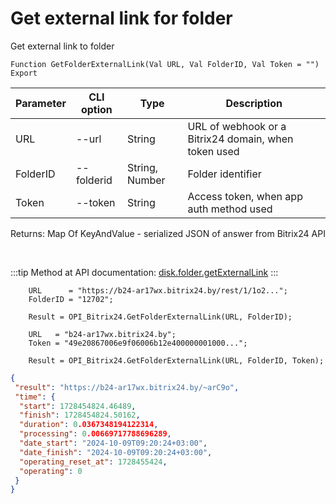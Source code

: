 ﻿---
sidebar_position: 6
---

# Get external link for folder
 Get external link to folder



`Function GetFolderExternalLink(Val URL, Val FolderID, Val Token = "") Export`

  | Parameter | CLI option | Type | Description |
  |-|-|-|-|
  | URL | --url | String | URL of webhook or a Bitrix24 domain, when token used |
  | FolderID | --folderid | String, Number | Folder identifier |
  | Token | --token | String | Access token, when app auth method used |

  
  Returns:  Map Of KeyAndValue - serialized JSON of answer from Bitrix24 API

<br/>

:::tip
Method at API documentation: [disk.folder.getExternalLink](https://dev.1c-bitrix.ru/rest_help/disk/folder/disk_folder_getexternallink.php)
:::
<br/>


```bsl title="Code example"
    URL      = "https://b24-ar17wx.bitrix24.by/rest/1/1o2...";
    FolderID = "12702";

    Result = OPI_Bitrix24.GetFolderExternalLink(URL, FolderID);

    URL   = "b24-ar17wx.bitrix24.by";
    Token = "49e20867006e9f06006b12e400000001000...";

    Result = OPI_Bitrix24.GetFolderExternalLink(URL, FolderID, Token);
```
 



```json title="Result"
{
 "result": "https://b24-ar17wx.bitrix24.by/~arC9o",
 "time": {
  "start": 1728454824.46489,
  "finish": 1728454824.50162,
  "duration": 0.0367348194122314,
  "processing": 0.00669717788696289,
  "date_start": "2024-10-09T09:20:24+03:00",
  "date_finish": "2024-10-09T09:20:24+03:00",
  "operating_reset_at": 1728455424,
  "operating": 0
 }
}
```
